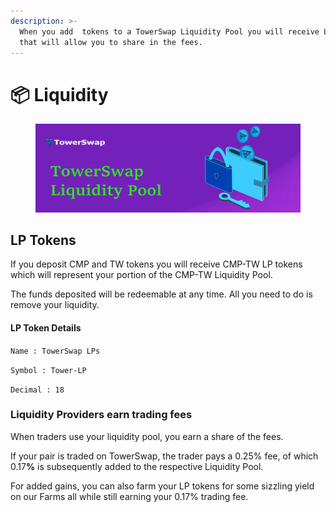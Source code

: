 ```yaml
---
description: >-
  When you add  tokens to a TowerSwap Liquidity Pool you will receive LP tokens
  that will allow you to share in the fees.
---
```


# 📦 Liquidity

<figure><img src="../../.gitbook/assets/head4.png" alt=""><figcaption></figcaption></figure>

## LP Tokens

If you deposit CMP and TW tokens you will receive CMP-TW LP tokens which will represent your portion of the CMP-TW Liquidity Pool.

The funds deposited will be redeemable at any time. All you need to do is remove your liquidity.

#### LP Token Details

`Name : TowerSwap LPs`

`Symbol : Tower-LP`

`Decimal : 18`

### Liquidity Providers earn trading fees

When traders use your liquidity pool, you earn a share of the fees.

If your pair is traded on TowerSwap, the trader pays a 0.25% fee, of which 0.1&#x37;**%** is subsequently added to the respective Liquidity Pool.

For added gains, you can also farm your LP tokens for some sizzling yield on our Farms all while still earning your 0.17% trading fee.
